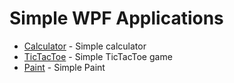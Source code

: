 # Simple WPF Applications
- [Calculator](https://github.com/xAxee/WPF_Applications/tree/main/WPF_Calculator) - Simple calculator
- [TicTacToe](https://github.com/xAxee/WPF_Applications/tree/main/WPF_TicTacToe) - Simple TicTacToe game
- [Paint](https://github.com/xAxee/WPF_Applications/tree/main/WPF_Paint) - Simple Paint
